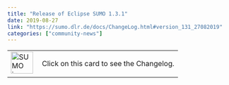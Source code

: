 ```yaml
---
title: "Release of Eclipse SUMO 1.3.1"
date: 2019-08-27
link: "https://sumo.dlr.de/docs/ChangeLog.html#version_131_27082019"
categories: ["community-news"]
---
```

<table><tr><td><img src="../../images/logo/sumo-release.png" width="50px" alt="SUMO icon" style="pointer-events:none;">&nbsp;</td>
			<td>Click on this card to see the Changelog.</td>
			</tr></table>
<!--more-->
